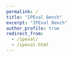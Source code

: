 ```yaml
---
permalink: /
title: "IPEval Bench"
excerpt: "IPEval Bench"
author_profile: true
redirect_from: 
  - /ipeval/
  - /ipeval.html
---
```


